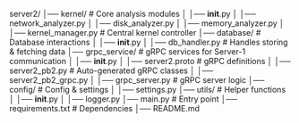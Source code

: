 server2/
│── kernel/                 # Core analysis modules
│   │── __init__.py
│   │── network_analyzer.py
│   │── disk_analyzer.py
│   │── memory_analyzer.py
│   │── kernel_manager.py   # Central kernel controller
│── database/               # Database interactions
│   │── __init__.py
│   │── db_handler.py       # Handles storing & fetching data
│── grpc_service/           # gRPC services for Server-1 communication
│   │── __init__.py
│   │── server2.proto       # gRPC definitions
│   │── server2_pb2.py      # Auto-generated gRPC classes
│   │── server2_pb2_grpc.py
│   │── grpc_server.py      # gRPC server logic
│── config/                 # Config & settings
│   │── settings.py
│── utils/                  # Helper functions
│   │── __init__.py
│   │── logger.py
│── main.py                 # Entry point
│── requirements.txt         # Dependencies
│── README.md
